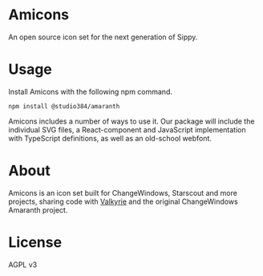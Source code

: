 # Amicons
An open source icon set for the next generation of Sippy.

# Usage
Install Amicons with the following npm command.

```
npm install @studio384/amaranth
```

Amicons includes a number of ways to use it. Our package will include the individual SVG files, a React-component and JavaScript implementation with TypeScript definitions, as well as an old-school webfont.

# About
Amicons is an icon set built for ChangeWindows, Starscout and more projects, sharing code with [Valkyrie](https://github.com/sippy-platform/valkyrie) and the original ChangeWindows Amaranth project.

# License
AGPL v3
